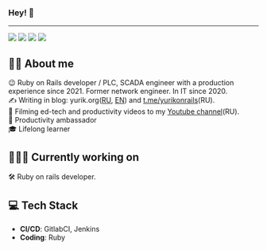 ### Hey! 👋
---

<p align="left">
    <a href="https://t.me/yurikonrails"><img src="https://img.shields.io/badge/tg-etosamoe-26A5E4?logo=telegram" /></a>
    <a href="https://t.me/yurikonrails"><img src="https://img.shields.io/badge/tg-etogeek-26A5E4?logo=telegram" /></a>
    <a href="https://yurik.org"><img src="https://img.shields.io/badge/blog-etogeek.dev-FFC300?logo=readthedocs" /></a>
    <a href="http://www.youtube.com/@yurikonrails"><img src="https://img.shields.io/badge/etogeek-FF0000?logo=youtube" /></a>
</p>

## 🙋‍♂️ About me

😉 Ruby on Rails developer / PLC, SCADA engineer with a production experience since 2021. Former network engineer. In IT since 2020.  
✍️  Writing in blog: yurik.org(<a href="https://yurik.org">RU</a>, <a href="https://yurik.org/en/">EN</a>) and <a href="https://t.me/yurikonrails">t.me/yurikonrails</a>(RU).  
🎥 Filming ed-tech and productivity videos to my <a href="https://www.youtube.com/@yurikonrails">Youtube channel</a>(RU).  
🚀 Productivity ambassador  
🎓 Lifelong learner

## 🧑🏻‍💻 Currently working on

🛠️ Ruby on rails developer</a>.

## 💻 Tech Stack

- **CI/CD**: GitlabCI, Jenkins
- **Coding**: Ruby
